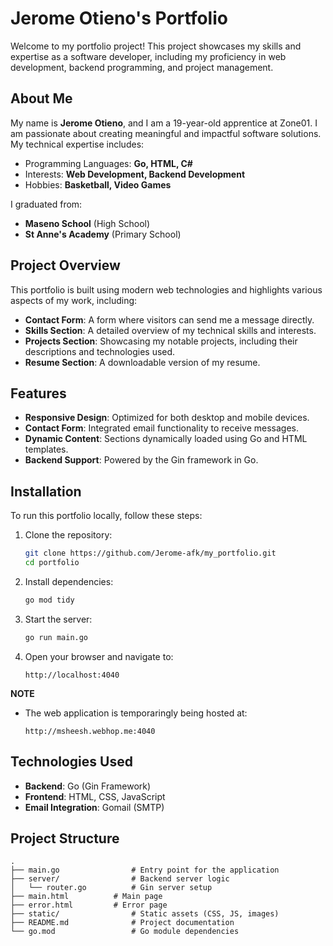 # Jerome Otieno's Portfolio

Welcome to my portfolio project! This project showcases my skills and expertise as a software developer, including my proficiency in web development, backend programming, and project management.

## About Me

My name is **Jerome Otieno**, and I am a 19-year-old apprentice at Zone01. I am passionate about creating meaningful and impactful software solutions. My technical expertise includes:
- Programming Languages: **Go, HTML, C#**
- Interests: **Web Development, Backend Development**
- Hobbies: **Basketball, Video Games**

I graduated from:
- **Maseno School** (High School)
- **St Anne's Academy** (Primary School)

## Project Overview

This portfolio is built using modern web technologies and highlights various aspects of my work, including:
- **Contact Form**: A form where visitors can send me a message directly.
- **Skills Section**: A detailed overview of my technical skills and interests.
- **Projects Section**: Showcasing my notable projects, including their descriptions and technologies used.
- **Resume Section**: A downloadable version of my resume.

## Features

- **Responsive Design**: Optimized for both desktop and mobile devices.
- **Contact Form**: Integrated email functionality to receive messages.
- **Dynamic Content**: Sections dynamically loaded using Go and HTML templates.
- **Backend Support**: Powered by the Gin framework in Go.

## Installation

To run this portfolio locally, follow these steps:

1. Clone the repository:
    ```bash
    git clone https://github.com/Jerome-afk/my_portfolio.git
    cd portfolio
    ```

2. Install dependencies:
    ```bash
    go mod tidy
    ```

3. Start the server:
    ```bash
    go run main.go
    ```

4. Open your browser and navigate to:
    ```
    http://localhost:4040
    ```
**NOTE**
- The web application is temporaringly being hosted at:
  ```
  http://msheesh.webhop.me:4040
  ```

## Technologies Used

- **Backend**: Go (Gin Framework)
- **Frontend**: HTML, CSS, JavaScript
- **Email Integration**: Gomail (SMTP)

## Project Structure

```plaintext
.
├── main.go                # Entry point for the application
├── server/                # Backend server logic
│   └── router.go          # Gin server setup
├── main.html          # Main page
├── error.html         # Error page
├── static/                # Static assets (CSS, JS, images)
├── README.md              # Project documentation
└── go.mod                 # Go module dependencies

